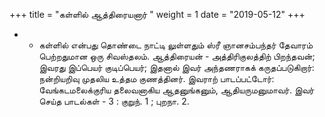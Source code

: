 ﻿+++
title = "கள்ளில் ஆத்திரையனார்  "
weight = 1
date = "2019-05-12"
+++


- - கள்ளில் என்பது தொண்டை நாட்டி லுள்ளதும் ஸ்ரீ ஞானசம்பந்தர் தேவாரம் பெற்றதுமான ஒரு சிவஸ்தலம். ஆத்திரையன் - அத்திரிகுலத்திற் பிறந்தவன்; இவரது இப்பெயர் குடிப்பெயர்; இதனால் இவர் அந்தணராகக் கருதப்படுகிறார்: நன்றியறிவு முதலிய உத்தம குணத்தினர். இவராற் பாடப்பட்டோர்: வேங்கடமலைக்குரிய தலைவனாகிய ஆதனுங்கனும், ஆதியருமனுமாவர். இவர் செய்த பாடல்கள் - 3 :  குறுந். 1 ;  புறநா. 2. 
